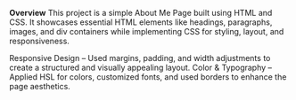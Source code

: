**Overview**
This project is a simple About Me Page built using HTML and CSS. It showcases essential HTML elements like headings, paragraphs, images, and div containers while implementing CSS for styling, layout, and responsiveness.

Responsive Design – Used margins, padding, and width adjustments to create a structured and visually appealing layout.
Color & Typography – Applied HSL for colors, customized fonts, and used borders to enhance the page aesthetics.
